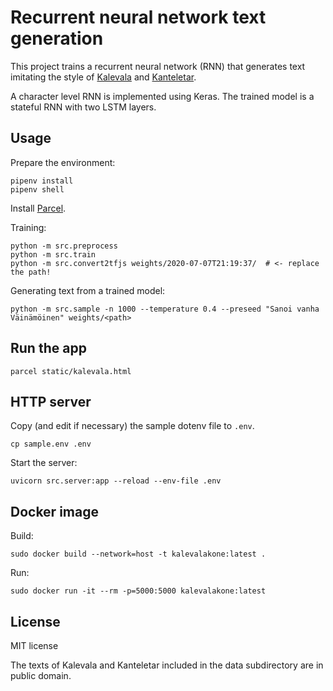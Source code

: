 # Recurrent neural network text generation

This project trains a recurrent neural network (RNN) that generates
text imitating the style of
[Kalevala](https://en.wikipedia.org/wiki/Kalevala) and
[Kanteletar](https://en.wikipedia.org/wiki/Kanteletar).

A character level RNN is implemented using Keras. The trained model is
a stateful RNN with two LSTM layers.

## Usage

Prepare the environment:

```
pipenv install
pipenv shell
```

Install [Parcel](https://parceljs.org/getting_started.html).

Training:

```
python -m src.preprocess
python -m src.train
python -m src.convert2tfjs weights/2020-07-07T21:19:37/  # <- replace the path!
```

Generating text from a trained model:

```
python -m src.sample -n 1000 --temperature 0.4 --preseed "Sanoi vanha Väinämöinen" weights/<path>
```

## Run the app

```
parcel static/kalevala.html
```

## HTTP server

Copy (and edit if necessary) the sample dotenv file to `.env`.
```
cp sample.env .env
```

Start the server:
```
uvicorn src.server:app --reload --env-file .env
```

## Docker image

Build:

```
sudo docker build --network=host -t kalevalakone:latest .
```

Run:

```
sudo docker run -it --rm -p=5000:5000 kalevalakone:latest
```

## License

MIT license

The texts of Kalevala and Kanteletar included in the data subdirectory
are in public domain.
